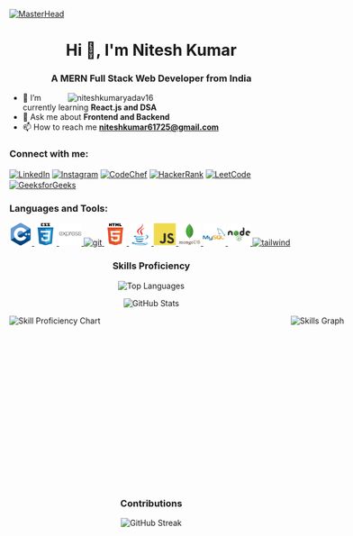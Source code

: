 [![MasterHead](https://qrangers.com/wp-content/uploads/2021/09/Banner-Introduction-to-3D-Animation.png)]()
<h1 align="center">Hi 👋, I'm Nitesh Kumar</h1>
<h3 align="center">A MERN Full Stack Web Developer from India</h3> 
<img align="right" width="400" src="https://camo.githubusercontent.com/19db51af5f90f1b152bc0b9078f5fe97053955be5074f03f17019c70345bdcdb/68747470733a2f2f6d69726f2e6d656469756d2e636f6d2f6d61782f313336302f302a37513379765349765f7430696f4a2d5a2e676966" alt="niteshkumaryadav16" /> 

- 🌱 I’m currently learning **React.js and DSA**
- 💬 Ask me about **Frontend and Backend**
- 📫 How to reach me **niteshkumar61725@gmail.com**

<h3 align="left">Connect with me:</h3>
<p align="left">
<a href="https://linkedin.com/in/niteshkumaryadav16/" target="blank"><img align="center" src="https://raw.githubusercontent.com/rahuldkjain/github-profile-readme-generator/master/src/images/icons/Social/linked-in-alt.svg" alt="LinkedIn" height="30" width="40" /></a>
<a href="https://instagram.com/nitesh1kumar1/" target="blank"><img align="center" src="https://raw.githubusercontent.com/rahuldkjain/github-profile-readme-generator/master/src/images/icons/Social/instagram.svg" alt="Instagram" height="30" width="40" /></a>
<a href="https://www.codechef.com/users/niteshkumar617" target="blank"><img align="center" src="https://cdn.jsdelivr.net/npm/simple-icons@3.1.0/icons/codechef.svg" alt="CodeChef" height="30" width="40" /></a>
<a href="https://www.hackerrank.com/profile/niteshkumar61725" target="blank"><img align="center" src="https://raw.githubusercontent.com/rahuldkjain/github-profile-readme-generator/master/src/images/icons/Social/hackerrank.svg" alt="HackerRank" height="30" width="40" /></a>
<a href="https://www.leetcode.com/niteshkumar61725/" target="blank"><img align="center" src="https://raw.githubusercontent.com/rahuldkjain/github-profile-readme-generator/master/src/images/icons/Social/leet-code.svg" alt="LeetCode" height="30" width="40" /></a>
<a href="https://auth.geeksforgeeks.org/user/niteshkumar61725/" target="blank"><img align="center" src="https://raw.githubusercontent.com/rahuldkjain/github-profile-readme-generator/master/src/images/icons/Social/geeks-for-geeks.svg" alt="GeeksforGeeks" height="30" width="40" /></a>
</p>

<h3 align="left">Languages and Tools:</h3>
<p align="left"> 
  <a href="https://www.w3schools.com/cpp/" target="_blank" rel="noreferrer"> <img src="https://raw.githubusercontent.com/devicons/devicon/master/icons/cplusplus/cplusplus-original.svg" alt="cplusplus" width="40" height="40"/> </a> 
  <a href="https://www.w3schools.com/css/" target="_blank" rel="noreferrer"> <img src="https://raw.githubusercontent.com/devicons/devicon/master/icons/css3/css3-original-wordmark.svg" alt="css3" width="40" height="40"/> </a> 
  <a href="https://expressjs.com" target="_blank" rel="noreferrer"> <img src="https://raw.githubusercontent.com/devicons/devicon/master/icons/express/express-original-wordmark.svg" alt="express" width="40" height="40"/> </a> 
  <a href="https://git-scm.com/" target="_blank" rel="noreferrer"> <img src="https://www.vectorlogo.zone/logos/git-scm/git-scm-icon.svg" alt="git" width="40" height="40"/> </a> 
  <a href="https://www.w3.org/html/" target="_blank" rel="noreferrer"> <img src="https://raw.githubusercontent.com/devicons/devicon/master/icons/html5/html5-original-wordmark.svg" alt="html5" width="40" height="40"/> </a> 
  <a href="https://www.java.com" target="_blank" rel="noreferrer"> <img src="https://raw.githubusercontent.com/devicons/devicon/master/icons/java/java-original.svg" alt="java" width="40" height="40"/> </a> 
  <a href="https://developer.mozilla.org/en-US/docs/Web/JavaScript" target="_blank" rel="noreferrer"> <img src="https://raw.githubusercontent.com/devicons/devicon/master/icons/javascript/javascript-original.svg" alt="javascript" width="40" height="40"/> </a> 
  <a href="https://www.mongodb.com/" target="_blank" rel="noreferrer"> <img src="https://raw.githubusercontent.com/devicons/devicon/master/icons/mongodb/mongodb-original-wordmark.svg" alt="mongodb" width="40" height="40"/> </a> 
  <a href="https://www.mysql.com/" target="_blank" rel="noreferrer"> <img src="https://raw.githubusercontent.com/devicons/devicon/master/icons/mysql/mysql-original-wordmark.svg" alt="mysql" width="40" height="40"/> </a> 
  <a href="https://nodejs.org" target="_blank" rel="noreferrer"> <img src="https://raw.githubusercontent.com/devicons/devicon/master/icons/nodejs/nodejs-original-wordmark.svg" alt="nodejs" width="40" height="40"/> </a> 
  <a href="https://tailwindcss.com/" target="_blank" rel="noreferrer"> <img src="https://www.vectorlogo.zone/logos/tailwindcss/tailwindcss-icon.svg" alt="tailwind" width="40" height="40"/> </a> 
</p>

<h3 align="center">Skills Proficiency</h3>
<p align="center">
   <img src="https://github-readme-stats.vercel.app/api/top-langs?username=Nitesh2-0&show_icons=true&locale=en&layout=compact" alt="Top Languages" style="height: 300px; width: auto;"/>
</p>
<p align="center">
    <img src="https://github-readme-stats.vercel.app/api?username=Nitesh2-0&show_icons=true&locale=en" alt="GitHub Stats" style="height: 300px; width: auto;" />
</p>

<p style="display: flex; justify-content: space-between; align-items: center;">
  <img src="https://quickchart.io/chart?c=%7Btype%3A'doughnut'%2Cdata%3A%7Blabels%3A['Node.js'%2C'JavaScript'%2C'React.js'%2C'MongoDB']%2Cdatasets%3A[%7Blabel%3A'Proficiency'%2Cdata%3A[80%2C90%2C85%2C75]%2CbackgroundColor%3A['%23007bff'%2C'%23f0db4f'%2C'%2361dafb'%2C'%234db33d']%2CborderWidth%3A1%7D]%7D%2Coptions%3A%7Bresponsive%3Atrue%2Cplugins%3A%7Blegend%3A%7Bposition%3A'top'%7D%2Ctitle%3A%7Bdisplay%3Atrue%2Ctext%3A'Skills%20Proficiency'%7D%7D%7D%7D" alt="Skill Proficiency Chart" width="500"  height="300" />
 <img src="https://quickchart.io/chart?c=%7Btype%3A'bar'%2Cdata%3A%7Blabels%3A%5B'Node.js'%2C'JavaScript'%2C'React.js'%2C'MongoDB'%5D%2Cdatasets%3A%5B%7Blabel%3A'Skill%20Level'%2Cdata%3A%5B80%2C90%2C85%2C75%5D%2CbackgroundColor%3A'rgba(75%2C192%2C192%2C0.2)'%2CborderColor%3A'rgba(75%2C192%2C192%2C1)'%2CborderWidth%3A1%7D%5D%7D%2Coptions%3A%7Bscales%3A%7By%3A%7BbeginAtZero%3Atrue%7D%7D%7D%7D" alt="Skills Graph" width="300" height="300" />
</p>

<h3 align="center">Contributions</h3>
<p align="center">
   <img src="https://github-readme-streak-stats.herokuapp.com/?user=Nitesh2-0&theme=dark" alt="GitHub Streak" style="height: 300px; width: auto;" />
</p>



